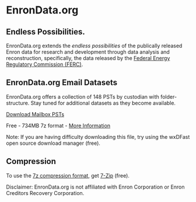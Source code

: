 # EnronData.org

## Endless Possibilities.

EnronData.org extends the *endless possibilities* of the publically released Enron data for research and development through data analysis and reconstruction, specifically, the data released by the [Federal Energy Regulatory Commission (FERC)](http://www.ferc.gov/).

## EnronData.org Email Datasets

EnronData.org offers a collection of 148 PSTs by custodian with folder-structure. Stay tuned for additional datasets as they become available.

[Download Mailbox PSTs](https://www.dropbox.com/s/y6dk4axijs34k3u/EnronDataOrg_AED_Mailbox-PSTs_20090122.7z?dl=0)

Free - 734MB 7z format - [More Information](http://enrondata.readthedocs.org/en/latest/data/edo-enron-email-pst-dataset/)

Note: If you are having difficulty downloading this file, try using the wxDFast open source download manager (free).

## Compression

To use the [7z compression format](https://en.wikipedia.org/wiki/7z), get [7-Zip](http://www.7-zip.org/) (free).

Disclaimer: EnronData.org is not affiliated with Enron Corporation or Enron Creditors Recovery Corporation.
